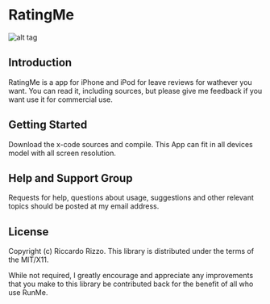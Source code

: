 # RatingMe

![alt tag](https://raw.github.com/riccione83/ratingme/branch/path/to/img.png)

Introduction
------------
RatingMe is a app for iPhone and iPod for leave reviews for wathever you want.
You can read it, including sources, but please give me feedback if you want use it for commercial use.

Getting Started
---------------
Download the x-code sources and compile. This App can fit in all devices model with all screen resolution.

Help and Support Group
----------------------
Requests for help, questions about usage, suggestions and other relevant topics should be posted at my email address. 

License
-------
Copyright (c) Riccardo Rizzo.
This library is distributed under the terms of the MIT/X11.

While not required, I greatly encourage and appreciate any improvements that you make
to this library be contributed back for the benefit of all who use RunMe.
